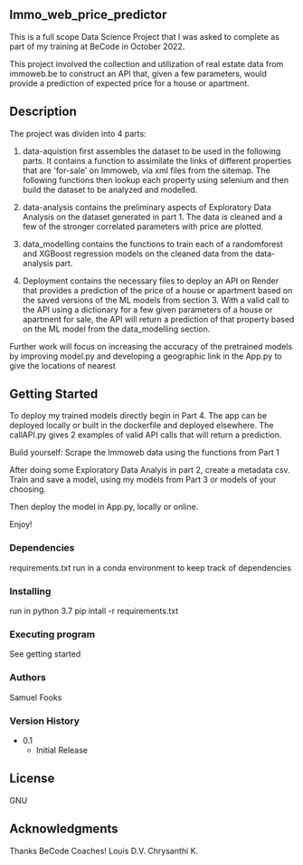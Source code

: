 
## Immo_web_price_predictor
This is a full scope Data Science Project that I was asked to complete as part of my training at BeCode in October 2022.

This project involved the collection and utilization of real estate data from immoweb.be to construct an API that, given a few parameters, would provide a prediction of expected price for a house or apartment.

## Description

The project was dividen into 4 parts: 

1. data-aquistion first assembles the dataset to be used in the following parts.  It contains a function to assimilate the links of different properties that are 'for-sale' on Immoweb, via xml files from the sitemap.  The following functions then lookup each property using selenium and then build the dataset to be analyzed and modelled. 

2. data-analysis contains the preliminary aspects of Exploratory Data Analysis on the dataset generated in part 1. The data is cleaned and a few of the stronger correlated parameters with price are plotted.  

3. data_modelling contains the functions to train each of a randomforest and XGBoost regression models on the cleaned data from the data-analysis part.

4. Deployment contains the necessary files to deploy an API on Render that provides a prediction of the price of a house or apartment based on the saved versions of the ML models from section 3.  With a valid call to the API using a dictionary for a few given parameters of a house or apartment for sale, the API will return a prediction of that property based on the ML model from the data_modelling section.

Further work will focus on increasing the accuracy of the pretrained models by improving model.py and developing a geographic link in the App.py to give the locations of nearest

## Getting Started

To deploy my trained models directly begin in Part 4.  The app can be deployed locally or built in the dockerfile and deployed elsewhere. The callAPI.py gives 2 examples of valid API calls that will return a prediction.

Build yourself:
Scrape the Immoweb data using the functions from Part 1

After doing some Exploratory Data Analyis in part 2,  create a metadata csv.  
Train and save a model, using my models from Part 3 or models of your choosing.

Then deploy the model in App.py, locally or online.

Enjoy!

### Dependencies

requirements.txt
run in a conda environment to keep track of dependencies
### Installing
run in python 3.7
pip intall -r requirements.txt
### Executing program

See getting started
### Authors

Samuel Fooks
### Version History

* 0.1
    * Initial Release
## License

GNU
## Acknowledgments
Thanks BeCode Coaches!
Louis D.V.
Chrysanthi K.

